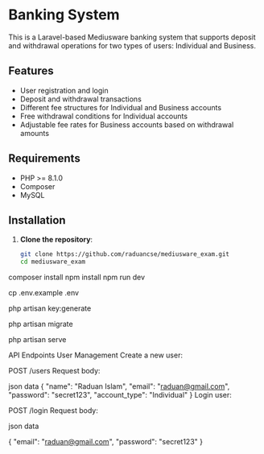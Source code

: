 # Banking System

This is a Laravel-based Mediusware banking system that supports deposit and withdrawal operations for two types of users: Individual and Business.

## Features

- User registration and login
- Deposit and withdrawal transactions
- Different fee structures for Individual and Business accounts
- Free withdrawal conditions for Individual accounts
- Adjustable fee rates for Business accounts based on withdrawal amounts

## Requirements

- PHP >= 8.1.0
- Composer
- MySQL

## Installation

1. **Clone the repository**:
   ```bash
   git clone https://github.com/raduancse/mediusware_exam.git
   cd mediusware_exam


composer install
npm install
npm run dev

cp .env.example .env

php artisan key:generate

php artisan migrate

php artisan serve


API Endpoints
User Management
Create a new user:

POST /users
Request body:

json data
{
  "name": "Raduan Islam",
  "email": "raduan@gmail.com",
  "password": "secret123",
  "account_type": "Individual"
}
Login user:

POST /login
Request body:

json data

{
  "email": "raduan@gmail.com",
  "password": "secret123"
}
